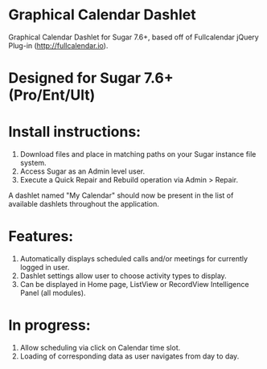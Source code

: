 # Graphical Calendar Dashlet
Graphical Calendar Dashlet for Sugar 7.6+, based off of Fullcalendar jQuery Plug-in (http://fullcalendar.io).

# Designed for Sugar 7.6+ (Pro/Ent/Ult)
# Install instructions:

1. Download files and place in matching paths on your Sugar instance file system.
2. Access Sugar as an Admin level user.
3. Execute a Quick Repair and Rebuild operation via Admin > Repair.

A dashlet named "My Calendar" should now be present in the list of available dashlets throughout the application.

# Features:
1. Automatically displays scheduled calls and/or meetings for currently logged in user.
2. Dashlet settings allow user to choose activity types to display.
3. Can be displayed in Home page, ListView or RecordView Intelligence Panel (all modules).

# In progress:
1. Allow scheduling via click on Calendar time slot.
2. Loading of corresponding data as user navigates from day to day.
